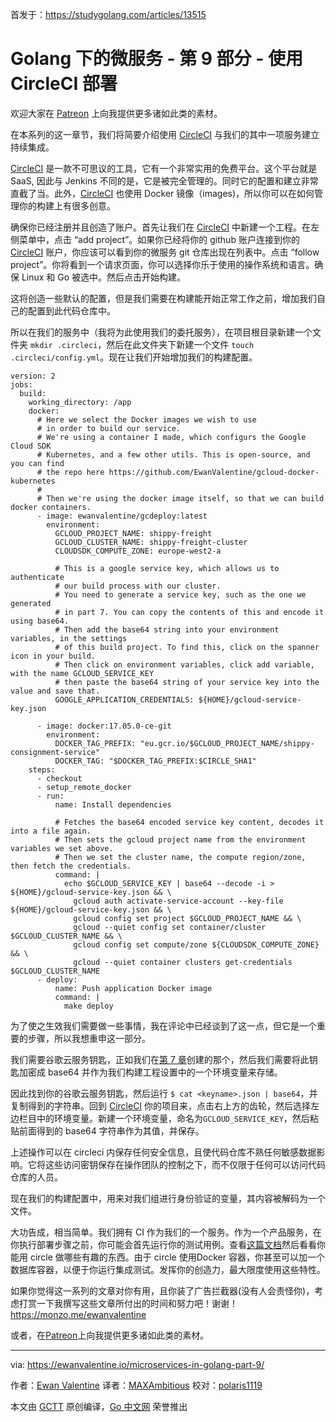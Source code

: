 首发于：https://studygolang.com/articles/13515

# Golang 下的微服务 - 第 9 部分 - 使用 CircleCI 部署

欢迎大家在 [Patreon](https://www.patreon.com/ewanvalentine) 上向我提供更多诸如此类的素材。

在本系列的这一章节，我们将简要介绍使用 [CircleCI](http://circleci.com/) 与我们的其中一项服务建立持续集成。

[CircleCI](http://circleci.com/) 是一款不可思议的工具，它有一个非常实用的免费平台。这个平台就是 SaaS, 因此与 Jenkins 不同的是，它是被完全管理的。同时它的配置和建立非常直截了当。此外，[CircleCI](http://circleci.com/) 也使用 Docker 镜像（images)，所以你可以在如何管理你的构建上有很多创意。

确保你已经注册并且创造了账户。首先让我们在 [CircleCI](http://circleci.com/) 中新建一个工程。在左侧菜单中，点击 “add project”。如果你已经将你的 github 账户连接到你的 [CircleCI](http://circleci.com/) 账户，你应该可以看到你的微服务 git 仓库出现在列表中。点击 “follow project”。你将看到一个请求页面，你可以选择你乐于使用的操作系统和语言。确保 Linux 和 Go 被选中。然后点击开始构建。

这将创造一些默认的配置，但是我们需要在构建能开始正常工作之前，增加我们自己的配置到此代码仓库中。

所以在我们的服务中（我将为此使用我们的委托服务），在项目根目录新建一个文件夹 `mkdir .circleci`，然后在此文件夹下新建一个文件 `touch .circleci/config.yml`。现在让我们开始增加我们的构建配置。

```
version: 2
jobs:
  build:
    working_directory: /app
    docker:
      # Here we select the Docker images we wish to use
      # in order to build our service.
      # We're using a container I made, which configurs the Google Cloud SDK
      # Kubernetes, and a few other utils. This is open-source, and you can find
      # the repo here https://github.com/EwanValentine/gcloud-docker-kubernetes
      #
      # Then we're using the docker image itself, so that we can build docker containers.
      - image: ewanvalentine/gcdeploy:latest
        environment:
          GCLOUD_PROJECT_NAME: shippy-freight
          GCLOUD_CLUSTER_NAME: shippy-freight-cluster
          CLOUDSDK_COMPUTE_ZONE: europe-west2-a

          # This is a google service key, which allows us to authenticate
          # our build process with our cluster.
          # You need to generate a service key, such as the one we generated
          # in part 7. You can copy the contents of this and encode it using base64.
          # Then add the base64 string into your environment variables, in the settings
          # of this build project. To find this, click on the spanner icon in your build.
          # Then click on environment variables, click add variable, with the name GCLOUD_SERVICE_KEY
          # then paste the base64 string of your service key into the value and save that.
          GOOGLE_APPLICATION_CREDENTIALS: ${HOME}/gcloud-service-key.json

      - image: docker:17.05.0-ce-git
        environment:
          DOCKER_TAG_PREFIX: "eu.gcr.io/$GCLOUD_PROJECT_NAME/shippy-consignment-service"
          DOCKER_TAG: "$DOCKER_TAG_PREFIX:$CIRCLE_SHA1"
    steps:
      - checkout
      - setup_remote_docker
      - run:
          name: Install dependencies

          # Fetches the base64 encoded service key content, decodes it into a file again.
          # Then sets the gcloud project name from the environment variables we set above.
          # Then we set the cluster name, the compute region/zone, then fetch the credentials.
          command: |
            echo $GCLOUD_SERVICE_KEY | base64 --decode -i > ${HOME}/gcloud-service-key.json && \
              gcloud auth activate-service-account --key-file ${HOME}/gcloud-service-key.json && \
              gcloud config set project $GCLOUD_PROJECT_NAME && \
              gcloud --quiet config set container/cluster $GCLOUD_CLUSTER_NAME && \
              gcloud config set compute/zone ${CLOUDSDK_COMPUTE_ZONE} && \
              gcloud --quiet container clusters get-credentials $GCLOUD_CLUSTER_NAME
      - deploy:
          name: Push application Docker image
          command: |
            make deploy
```

为了使之生效我们需要做一些事情，我在评论中已经谈到了这一点，但它是一个重要的步骤，所以我想重申这一部分。

我们需要谷歌云服务钥匙，正如我们在[第 7 章](https://studygolang.com/articles/12799)创建的那个，然后我们需要将此钥匙加密成 base64 并作为我们构建工程设置中的一个环境变量来存储。

因此找到你的谷歌云服务钥匙，然后运行 `$ cat <keyname>.json | base64`，并复制得到的字符串。回到 [CircleCI](http://circleci.com/) 你的项目来，点击右上方的齿轮，然后选择左边栏目中的环境变量。新建一个环境变量，命名为`GCLOUD_SERVICE_KEY`，然后粘贴前面得到的 base64 字符串作为其值，并保存。

上述操作可以在 circleci 内保存任何安全信息，且使代码仓库不熟任何敏感数据影响。它将这些访问密钥保存在操作团队的控制之下，而不仅限于任何可以访问代码仓库的人员。

现在我们的构建配置中，用来对我们组进行身份验证的变量，其内容被解码为一个文件。

大功告成，相当简单。我们拥有 CI 作为我们的一个服务。作为一个产品服务，在你执行部署步骤之前，你可能会首先运行你的测试用例。查看[这篇文档](https://circleci.com/docs/2.0/)然后看看你能用 circle 做哪些有趣的东西。由于 circle 使用Docker 容器，你甚至可以加一个数据库容器，以便于你运行集成测试。发挥你的创造力，最大限度使用这些特性。

如果你觉得这一系列的文章对你有用，且你装了广告拦截器(没有人会责怪你)，考虑打赏一下我撰写这些文章所付出的时间和努力吧！谢谢！
https://monzo.me/ewanvalentine

或者，在[Patreon](https://www.patreon.com/ewanvalentine)上向我提供更多诸如此类的素材。

---

via: https://ewanvalentine.io/microservices-in-golang-part-9/

作者：[Ewan Valentine](https://ewanvalentine.io/author/ewan/)
译者：[MAXAmbitious](https://github.com/MAXAmbitious)
校对：[polaris1119](https://github.com/polaris1119)

本文由 [GCTT](https://github.com/studygolang/GCTT) 原创编译，[Go 中文网](https://studygolang.com/) 荣誉推出
